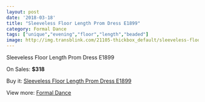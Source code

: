 ```yaml
---
layout: post
date: '2018-03-18'
title: "Sleeveless Floor Length Prom Dress E1899"
category: Formal Dance
tags: ["unique","evening","floor","length","beaded"]
image: http://img.transblink.com/21105-thickbox_default/sleeveless-floor-length-prom-dress-e1899.jpg
---
```

Sleeveless Floor Length Prom Dress E1899

On Sales: **$318**
<a href="https://www.transblink.com/en/formal-dance/6689-sleeveless-floor-length-prom-dress-e1899.html"><amp-img layout="responsive" width="600" height="600" src="//img.transblink.com/21105-thickbox_default/sleeveless-floor-length-prom-dress-e1899.jpg" alt="Sleeveless Floor Length Prom Dress E1899 0" /></a>
<a href="https://www.transblink.com/en/formal-dance/6689-sleeveless-floor-length-prom-dress-e1899.html"><amp-img layout="responsive" width="600" height="600" src="//img.transblink.com/21106-thickbox_default/sleeveless-floor-length-prom-dress-e1899.jpg" alt="Sleeveless Floor Length Prom Dress E1899 1" /></a>

Buy it: [Sleeveless Floor Length Prom Dress E1899](https://www.transblink.com/en/formal-dance/6689-sleeveless-floor-length-prom-dress-e1899.html "Sleeveless Floor Length Prom Dress E1899")

View more: [Formal Dance](https://www.transblink.com/en/6-formal-dance "Formal Dance")